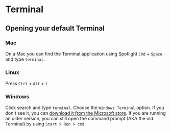 # Terminal

## Opening your default Terminal

### Mac

On a Mac you can find the Terminal application using Spotlight `Cmd` + `Space` and type `terminal`.

### Linux

Press `Ctrl` + `Alt` + `t`

### Windows

Click search and type `terminal`. Choose the `Windows Terminal` option. If you don't see it, you can [download it from the Microsoft store](https://apps.microsoft.com/store/detail/windows-terminal/9N0DX20HK701). If you are running an older version, you can still open the command prompt (AKA the old Terminal) by using `Start > Run > cmd`.



